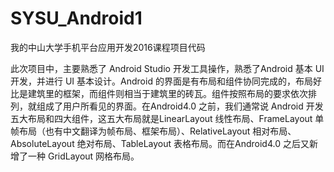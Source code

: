 # SYSU_Android1
我的中山大学手机平台应用开发2016课程项目代码

   此次项目中，主要熟悉了 Android Studio 开发工具操作，熟悉了Android 基本 UI 开发，并进行 UI 基本设计。Android 的界面是有布局和组件协同完成的，布局好比是建筑里的框架，而组件则相当于建筑里的砖瓦。组件按照布局的要求依次排列，就组成了用户所看见的界面。在Android4.0 之前，我们通常说 Android 开发五大布局和四大组件，这五大布局就是LinearLayout 线性布局、FrameLayout 单帧布局（也有中文翻译为帧布局、框架布局）、RelativeLayout 相对布局、AbsoluteLayout 绝对布局、TableLayout 表格布局。而在Android4.0 之后又新增了一种 GridLayout 网格布局。
